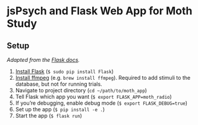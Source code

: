 # jsPsych and Flask Web App for Moth Study

## Setup

*Adapted from the [Flask docs](http://flask.pocoo.org/docs/0.12/patterns/packages/).*

1. [Install Flask](http://flask.pocoo.org/docs/0.12/installation/) (`$ sudo pip install Flask`)
2. [Install ffmpeg](https://www.ffmpeg.org/) (e.g. `brew install ffmpeg`). Required to add stimuli to the database, but not for running trials.
3. Navigate to project directory (`cd ~/path/to/moth_app`)
4. Tell Flask which app you want (`$ export FLASK_APP=moth_radio`)
5. If you’re debugging, enable debug mode (`$ export FLASK_DEBUG=true`)
6. Set up the app (`$ pip install -e .`)
7. Start the app (`$ flask run`)